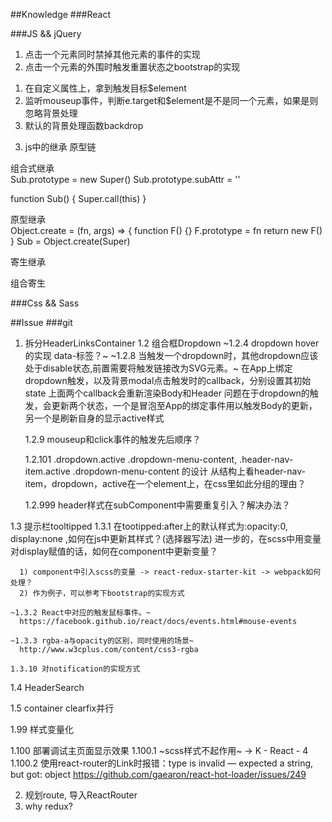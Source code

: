 ##Knowledge
###React


###JS && jQuery
1. 点击一个元素同时禁掉其他元素的事件的实现
2. 点击一个元素的外围时触发重置状态之bootstrap的实现
  1) 在自定义属性上，拿到触发目标$element
  2) 监听mouseup事件，判断e.target和$element是不是同一个元素，如果是则忽略背景处理
  3) 默认的背景处理函数backdrop
3. js中的继承
  原型链


  组合式继承   
  Sub.prototype = new Super()
  Sub.prototype.subAttr = ''

  function Sub() {
    Super.call(this)
  }

  原型继承  
  Object.create = (fn, args) => {
    function F() {}
    F.prototype = fn
    return new F()
  }
  Sub = Object.create(Super)

  寄生继承   

  组合寄生

###Css && Sass

##Issue
###git
1. 拆分HeaderLinksContainer
  1.2 组合框Dropdown
    ~1.2.4 dropdown hover的实现 data-标签？~
    ~1.2.8 当触发一个dropdown时，其他dropdown应该处于disable状态,前置需要将触发链接改为SVG元素。~
      在App上绑定dropdown触发，以及背景modal点击触发时的callback，分别设置其初始state
      上面两个callback会重新渲染Body和Header
      问题在于dropdown的触发，会更新两个状态，一个是冒泡至App的绑定事件用以触发Body的更新，另一个是刷新自身的显示active样式

    1.2.9 mouseup和click事件的触发先后顺序？


    1.2.101 .dropdown.active .dropdown-menu-content, .header-nav-item.active .dropdown-menu-content 的设计
    从结构上看header-nav-item，dropdown，active在一个element上，在css里如此分组的理由？

    1.2.999 header样式在subComponent中需要重复引入？解决办法？

  1.3 提示栏tooltipped
    1.3.1 在tootipped:after上的默认样式为:opacity:0, display:none ,如何在js中更新其样式？(选择器写法)
      进一步的，在scss中用变量对display赋值的话，如何在component中更新变量？

      1) component中引入scss的变量 -> react-redux-starter-kit -> webpack如何处理？
      2) 作为例子，可以参考下bootstrap的实现方式

    ~1.3.2 React中对应的触发鼠标事件。~
      https://facebook.github.io/react/docs/events.html#mouse-events

    ~1.3.3 rgba-a与opacity的区别，同时使用的场景~
      http://www.w3cplus.com/content/css3-rgba

    1.3.10 对notification的实现方式

  1.4 HeaderSearch

  1.5 container clearfix并行

  1.99 样式变量化

  1.100 部署调试主页面显示效果
    1.100.1 ~scss样式不起作用~ -> K - React - 4
    1.100.2 使用react-router的Link时报错：type is invalid — expected a string, but got: object
    https://github.com/gaearon/react-hot-loader/issues/249

2. 规划route, 导入ReactRouter
3. why redux?
